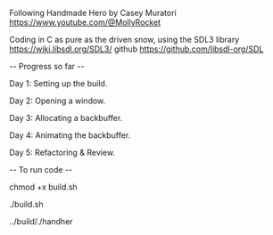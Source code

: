 Following Handmade Hero by Casey Muratori <https://www.youtube.com/@MollyRocket> 

Coding in C as pure as the driven snow, using the SDL3 library <https://wiki.libsdl.org/SDL3/> github <https://github.com/libsdl-org/SDL> 

-- Progress so far --

Day 1: Setting up the build.

Day 2: Opening a window.

Day 3: Allocating a backbuffer.

Day 4: Animating the backbuffer.

Day 5: Refactoring & Review.

-- To run code --

chmod +x build.sh

./build.sh

../build/./handher
